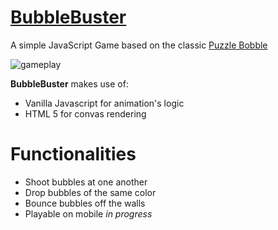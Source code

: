 # [BubbleBuster](file:///Users/luis/Desktop/BubbleBuster/index.html)
A simple JavaScript Game based on the classic [Puzzle Bobble](https://youtu.be/F1I0lzM_UZI?t=30)

![gameplay](https://media.giphy.com/media/jqqZRNQLkWeOCVRlIn/giphy.gif)

**BubbleBuster** makes use of:
- Vanilla Javascript for animation's logic
- HTML 5 for convas rendering

# Functionalities
- Shoot bubbles at one another
- Drop bubbles of the same color
- Bounce bubbles off the walls
- Playable on mobile *in progress*
